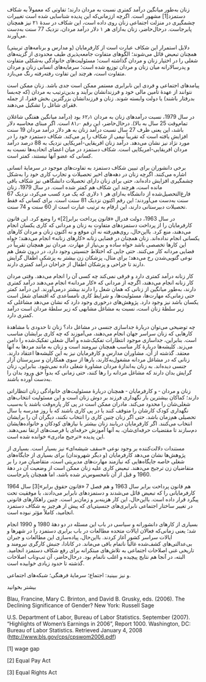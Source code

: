   زنان به‌طور میانگین درآمد کمتری نسبت به مردان دارند؛ تفاوتی که معمولاً به شکاف دستمزد[1] مشهور است. اگرچه اززمانی‌که این پدیده شناسایی شده است تغییرات چشمگیری در منزلت اجتماعی زنان روی داده است، این شکاف در سدۀ ۲۱ نیز همچنان پابرجاست. درحال‌حاضر، زنان به‌ازای هر ۱ دلار درآمد مردان، نزدیک 77 سنت به‌دست می‌آورند.

دلایل استمرار این شکاف عبارت است از کارفرمایان (و مدارس و برنامه‌های تربیتی) همچنان تبعیض قائل می‌شوند؛ الگوهای متفاوت جامعه‌پذیری طیف محدودی از گزینه‌های شغلی را در اختیار زنان و مردان گذاشته است؛ مسئولیت‌های خانوادگی به‌شکلی متفاوت و پدرسالارانه میان زنان و مردان توزیع شده است؛ سرمایه‌های انسانی زنان و مردان متفاوت است، هرچند این تفاوت رفته‌رفته رنگ می‌بازد.

پیامدهای اجتماعی و فردی این نابرابری مستمر ممکن است جدی باشد. زنان ممکن است نتوانند از عهدۀ تأمین مالی خود و فرزندانشان برآیند و بدین‌ترتیب به مردان (که چه‌بسا بدرفتار باشند) یا دولت وابسته شوند. زنان و فرزندانشان بزرگترین بخش فقرا، از جمله فقرای شاغل را تشکیل می‌دهند.

در سال 1979، نسبت درآمدهای زنان به مردان ۶۲٫۱ بود (درآمد میانگین هفتگی شاغلان تمام‌وقت 25 سال به بالا). درحال‌حاضر، این رقم ۸۱٫۰ است. اگر مبنای محاسبه دلار باشد، این یعنی ظرف 27 سال نسبت درآمد زنان به هر دلار درآمد مردان 19 سنت افزایش یافته است که تقریباً نیمی از شکاف را پر می‌کند. شکاف دستمزد خود را در مورد نژاد نیز نشان می‌دهد. درآمد زنان افریقایی-امریکایی نزدیک به 88 درصد درآمد مردان افریقایی-امریکایی است. شکاف دستمزد در میان اعضای اتحادیه‌ها نسبت به کسانی که عضو آنها نیستند، کمتر است.

برخی دانشوران برای تبیین شکاف دستمزد به تفاوت‌های موجود در سرمایهٔ انسانی اشاره می‌کنند. اگرچه زنان در دهه‌های اخیر تحصیلات و تجارب کاری خود را به‌شکل چشمگیری افزایش داده‌اند، حتی برای زنان دارای تحصیلات دانشگاهی نیز شکاف باقی مانده است، هرچند این شکاف هم کمتر شده است. در سال 1979، زنان فارغ‌التحصیل‌شده از دانشگاه به‌ازای هر ۱ دلاری که یک مرد کسب می‌کرد، نزدیک 67 سنت به‌دست می‌آوردند؛ این رقم اکنون نزدیک 81 سنت است. برای کسانی که فقط تحصیلات دبیرستانی دارند، این ارقام به ترتیب عبارت است از 60 سنت و 74 سنت.

در سال 1963، دولت فدرال «قانون پرداخت برابر[2]» را وضع کرد. این قانون کارفرمایان را از پرداخت دستمزدهای متفاوت به زنان و مردانی که کاری یکسان انجام می‌دهند، منع کرد. بااین‌حال، روی‌هم‌رفته نه آن موقع و نه اکنون زنان و مردان کارهای یکسانی انجام نداده‌اند. زنان همچنان در فضایی زنانه «کارهای زنانه» انجام می‌دهند؛ خواه این کارها تخصصی باشد خواه ساده و بی‌نیاز از مهارت. مردان نیز همچنان تقریباً در فضایی مردانه کار می‌کنند. حتی جایی که اختلاط جنسیتی وجود دارد، در درون شغل هم نوعی گتویی‌شدن رخ می‌دهد؛ برای مثال، پزشکان زن بیشتر به پزشکی اطفال گرایش دارند تا جراحی و پزشکان اطفال از جراحان درآمد کمتری دارند.

 کار زنانه درآمد کمتری دارد و فرقی نمی‌کند چه کسی آن را انجام می‌دهد. وقتی مردان کار زنانه انجام می‌دهند، اگرچه از مردانی که «کار مردانه» انجام می‌دهند درآمد کمتری دارند، به‌طور میانگین از زنانی که همان شغل را دارند بیشتر درمی‌آورند. این درآمد کمتر حتی زمانی‌که مهارت‌ها، مسئولیت‌ها، و شرایط کاری نامساعدی که اقتضای شغل است یکسان باشد نیز وجود دارد. پژوهش‌های درخوری وجود دارد که نشان می‌دهد مشاغلی که زیر سلطۀ زنان است، نسبت به مشاغل مشابهی که زیر سلطۀ مردان است درآمد کمتری دارد.

چه توضیحی می‌توان دربارۀ جداسازی جنسی در مشاغل داد؟ زنان تا حدودی با مشاهدهٔ کارهایی که زنان سراسر جهان انجام می‌دهند، می‌آموزند که چه کاری برایشان مناسب است. بنابراین، جداسازی موجود انتظارات تفکیک‌شده و آمال شغلی تفکیک‌شده را دامن می‌زند. کلیشه‌ها دربارۀ کار مناسب همچنان نیرومند است و زنان به مانند مردها به آنها معتقد. گذشته از آن، مشاوران مدارس و کارفرمایان نیز به این کلیشه‌ها اعتقاد دارند. زنانی که در مشاغل مردانه مشغول‌به‌کارند، بارها از سوی همکاران و سرپرستان آزار جنسی دیده‌اند. به زنان به‌اندازۀ مردان مشاورۀ شغلی داده نمی‌شود. بنابراین، زنان گرایش بدان دارند که مشاغل مردانه را رها کنند، حتی زمانی که بدواً حق ورود بدان را به‌دست آورده باشند.

زنان و مردان ‐ و کارفرمایان ‐ همچنان دربارۀ مسئولیت‌های خانوادگی زنان انتظاراتی دارند؛ کماکان بیشترین بار نگهداری فرزند بر دوش زنان است و این مسئولیت انتخاب‌های شغلی‌شان را محدود می‌کند. مادران ممکن است در پی کار پاره‌وقت باشند یا به‌سبب نگهداری کودک کارشان را متوقف کنند یا در پی کاری باشند که با روز مدرسه یا سال تحصیلی هم‌زمان باشد. حتی اگر زنان چنین کاری را انتخاب نکنند، دیگران آن را برایشان انتخاب می‌کنند. اگر کارفرمایان دریابند زنان بیشتر با نیازهای کودکان و خانواده‌هایشان دم‌سازند تا مقتضیات حرفه‌ای‌شان، به آنها آموزش حرفه‌ای یا فرصت‌های ارتقا نمی‌دهند. این پدیده «ترجیح مادری» خوانده شده است.

مستندات دلالت‌‌کننده بر وجود نوعی «سقف شیشه‌ای» نیز بسیار است. بسیاری از پژوهش‌ها نشان می‌دهد کارفرمایان (و دیگر شهروندان) برای بسیاری از جایگاه‌های شغلی خاصه جایگاه‌هایی که نیازمند مهارت‌های مدیریتی است، متقاضیان مرد را بر متقاضیان زن ترجیح می‌دهند. تبعیض کاری علیه زنان ممکن است از وضعیت آن در دهۀ 1960 و قبل از آن نامحسوس‌تر شده باشد، اما همچنان پابرجاست.

 هم قانون پرداخت برابر سال 1963 و هم فصل 7 «قانون حقوق برابر»[3] سال 1964 کارفرمایانی را که تبعیض قائل می‌شدند و دستمزدهای نابرابر می‌دادند، با موفقیت تحت پیگرد قرار داده است. بااین‌حال، این کار هزینه‌بر و زمان‌بر است. چنین راهکارهای قانونی در تغییر ساختار اجتماعی نابرابری‌های جنسیتی‌ای که پیش از هرچیز به شکاف دستمزد انجامید، کاملاً مؤثر نبوده است.

بسیاری از کارهای دانشورانه و سیاسی در باب این مسئله در دو دهۀ 1980 و 1990 انجام شد؛ یعنی زمانی‌که فعالان ایالات متحده مطالعات در باب برابری دستمزد را در شهرها و ایالات سراسر کشور آغاز کردند. بااین‌حال، پیاده‌سازی این مطالعات و جبران بی‌عدالتی‌های کشف‌شده غالباً ناتمام باقی می‌ماند. در کانادا، جنبش کارگری نیرومند و تاریخی غنی اصلاحات اجتماعی به تلاش‌های مبتکرانه برای رفع شکاف دستمزد انجامید. البته، در آنجا هم نتایج پیچیده و اغلب ناتمام بود. درحال‌حاضر، آن تب‌وتاب اصلاحات گذشته تا حدود زیادی خوابیده است.

  


و نیز ببینید: اجتماع؛ سرمایهٔ فرهنگی؛ شبکه‌های اجتماعی.

  


بیشتر بخوانید

  


Blau, Francine, Mary C. Brinton, and David B. Grusky, eds. (2006). The Declining Significance of Gender? New York: Russell Sage

 U.S. Department of Labor, Bureau of Labor Statistics. September (2007). “Highlights of Women’s Earnings in 2006”, Report 1000. Washington, DC: Bureau of Labor Statistics. Retrieved January 4, 2008 (http://www.bls.gov/cps/cpswom2006.pdf)

  


[1] wage gap

 [2] Equal Pay Act

 [3] Equal Rights Act

  


 

  


 

 

 